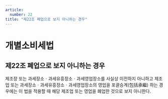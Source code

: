 ```yaml
---
article:
  number: 22
title: "제22조 폐업으로 보지 아니하는 경우"
---
```

# 개별소비세법

## 제22조 폐업으로 보지 아니하는 경우

제조장 또는 과세장소ㆍ과세유흥장소ㆍ과세영업장소를 사실상 이전하지 아니하고 제조업 또는 과세장소ㆍ과세유흥장소ㆍ과세영업장소의 영업을 포괄승계(包括承繼) 하는 경우에는 이 법을 적용할 때 해당 제조업 또는 영업을 폐업한 것으로 보지 아니한다.
